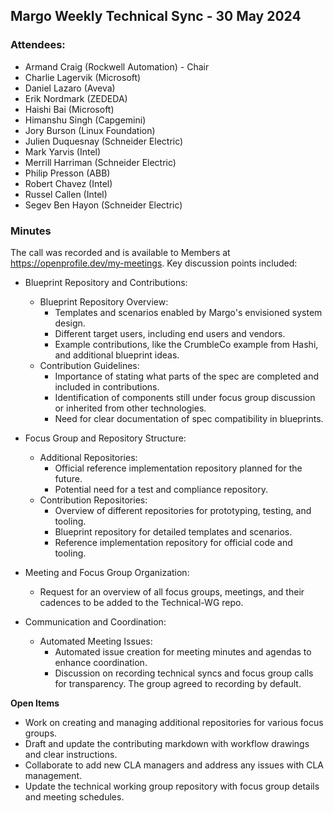 ## Margo Weekly Technical Sync - 30 May 2024

### Attendees:
* Armand Craig (Rockwell Automation) - Chair
* Charlie Lagervik (Microsoft)
* Daniel Lazaro (Aveva)
* Erik Nordmark (ZEDEDA)
* Haishi Bai (Microsoft)
* Himanshu Singh (Capgemini)
* Jory Burson (Linux Foundation)
* Julien Duquesnay (Schneider Electric)
* Mark Yarvis (Intel)
* Merrill Harriman (Schneider Electric)
* Philip Presson (ABB)
* Robert Chavez (Intel)
* Russel Callen (Intel)
* Segev Ben Hayon (Schneider Electric)

### Minutes
The call was recorded and is available to Members at https://openprofile.dev/my-meetings. Key discussion points included:

* Blueprint Repository and Contributions:
   - Blueprint Repository Overview:
     - Templates and scenarios enabled by Margo's envisioned system design.
     - Different target users, including end users and vendors.
     - Example contributions, like the CrumbleCo example from Hashi, and additional blueprint ideas.
   - Contribution Guidelines:
     - Importance of stating what parts of the spec are completed and included in contributions.
     - Identification of components still under focus group discussion or inherited from other technologies.
     - Need for clear documentation of spec compatibility in blueprints.

* Focus Group and Repository Structure:
   - Additional Repositories:
     - Official reference implementation repository planned for the future.
     - Potential need for a test and compliance repository.
   - Contribution Repositories:
     - Overview of different repositories for prototyping, testing, and tooling.
     - Blueprint repository for detailed templates and scenarios.
     - Reference implementation repository for official code and tooling.

* Meeting and Focus Group Organization:
  - Request for an overview of all focus groups, meetings, and their cadences to be added to the Technical-WG repo.

* Communication and Coordination:
   - Automated Meeting Issues:
     - Automated issue creation for meeting minutes and agendas to enhance coordination.
     - Discussion on recording technical syncs and focus group calls for transparency. The group agreed to recording by default.

**Open Items**

   - Work on creating and managing additional repositories for various focus groups.
   - Draft and update the contributing markdown with workflow drawings and clear instructions.
   - Collaborate to add new CLA managers and address any issues with CLA management.
   - Update the technical working group repository with focus group details and meeting schedules.
